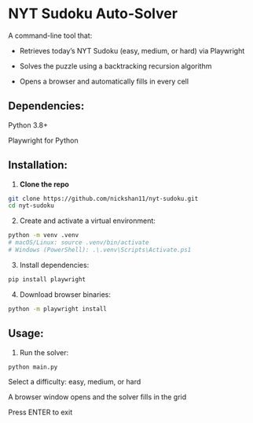 # NYT Sudoku Auto-Solver

A command-line tool that:

- Retrieves today’s NYT Sudoku (easy, medium, or hard) via Playwright

- Solves the puzzle using a backtracking recursion algorithm

- Opens a browser and automatically fills in every cell

## Dependencies:

Python 3.8+

Playwright for Python

## Installation:

1. **Clone the repo**
```bash
git clone https://github.com/nickshan11/nyt-sudoku.git
cd nyt-sudoku
```

2. Create and activate a virtual environment:
```bash
python -m venv .venv
# macOS/Linux: source .venv/bin/activate
# Windows (PowerShell): .\.venv\Scripts\Activate.ps1
```

3. Install dependencies:
```bash
pip install playwright
```
4. Download browser binaries:
```bash
python -m playwright install
```

## Usage:

1. Run the solver:
```bash
python main.py
```
Select a difficulty: easy, medium, or hard

A browser window opens and the solver fills in the grid

Press ENTER to exit

